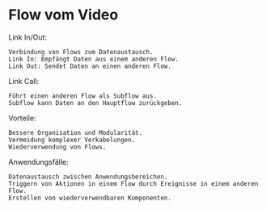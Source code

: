 # Flow vom Video

Link In/Out:

    Verbindung von Flows zum Datenaustausch.
    Link In: Empfängt Daten aus einem anderen Flow.
    Link Out: Sendet Daten an einen anderen Flow.

Link Call:

    Führt einen anderen Flow als Subflow aus.
    Subflow kann Daten an den Hauptflow zurückgeben.

Vorteile:

    Bessere Organisation und Modularität.
    Vermeidung komplexer Verkabelungen.
    Wiederverwendung von Flows.

Anwendungsfälle:

    Datenaustausch zwischen Anwendungsbereichen.
    Triggern von Aktionen in einem Flow durch Ereignisse in einem anderen Flow.
    Erstellen von wiederverwendbaren Komponenten.
